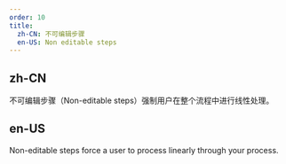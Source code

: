 ```yaml
---
order: 10
title:
  zh-CN: 不可编辑步骤
  en-US: Non editable steps
---
```


## zh-CN

不可编辑步骤（Non-editable steps）强制用户在整个流程中进行线性处理。

## en-US

Non-editable steps force a user to process linearly through your process.
